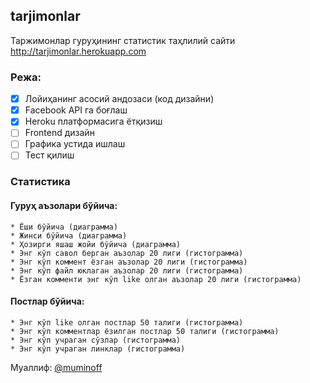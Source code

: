 ## tarjimonlar

Таржимонлар гуруҳининг статистик таҳлилий сайти http://tarjimonlar.herokuapp.com

### Режа:

- [x] Лойиҳанинг асосий андозаси (код дизайни)
- [x] Facebook API га боғлаш
- [x] Heroku платформасига ётқизиш
- [ ] Frontend дизайн
- [ ] Графика устида ишлаш
- [ ] Тест қилиш

### Статистика

#### Гуруҳ аъзолари бўйича:

    * Ёши бўйича (диаграмма)
    * Жинси бўйича (диаграмма)
    * Ҳозирги яшаш жойи бўйича (диаграмма)
    * Энг кўп савол берган аъзолар 20 лиги (гистограмма)
    * Энг кўп коммент ёзган аъзолар 20 лиги (гистограмма)
    * Энг кўп файл юклаган аъзолар 20 лиги (гистограмма)
    * Ёзган комменти энг кўп like олган аъзолар 20 лиги (гистограмма)

#### Постлар бўйичa:

    * Энг кўп like олган постлар 50 талиги (гистограмма)
    * Энг кўп комментлар ёзилган постлар 50 талиги (гистограмма)
    * Энг кўп учраган сўзлар (гистограмма)
    * Энг кўп учраган линклар (гистограмма)

Муаллиф: [@muminoff](https://github.com/muminoff/)

